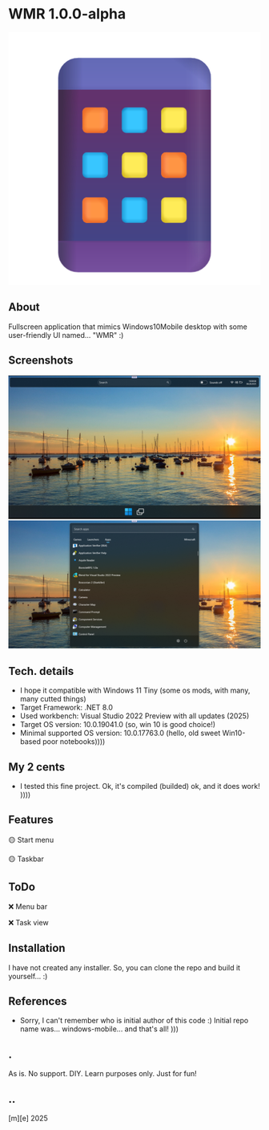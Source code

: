 # WMR 1.0.0-alpha 
![Logo](Images/logo.png)

## About
Fullscreen application that mimics Windows10Mobile desktop with some user-friendly UI named... "WMR" :)

## Screenshots
![W11Tiny](Images/screenshot01.png)
![W11Tiny](Images/screenshot02.png)

## Tech. details
- I hope it compatible with Windows 11 Tiny (some os mods, with many, many cutted things)
- Target Framework: .NET 8.0
- Used workbench: Visual Studio 2022 Preview with all updates (2025)
- Target OS version: 10.0.19041.0 (so, win 10 is good choice!)
- Minimal supported OS version: 10.0.17763.0 (hello, old sweet Win10-based poor notebooks))))

## My 2 cents
- I tested this fine project. Ok, it's compiled (builded) ok, and it does work! ))))

## Features
🟡 Start menu

🟡 Taskbar

## ToDo
❌ Menu bar

❌ Task view

## Installation
I have not created any installer. So, you can clone the repo and build it yourself... :)

## References
- Sorry, I can't remember who is initial author of this code :) Initial repo name was… windows-mobile... and that's all! ))) 

## .
As is. No support. DIY. Learn purposes only. Just for fun!

## ..
[m][e] 2025
